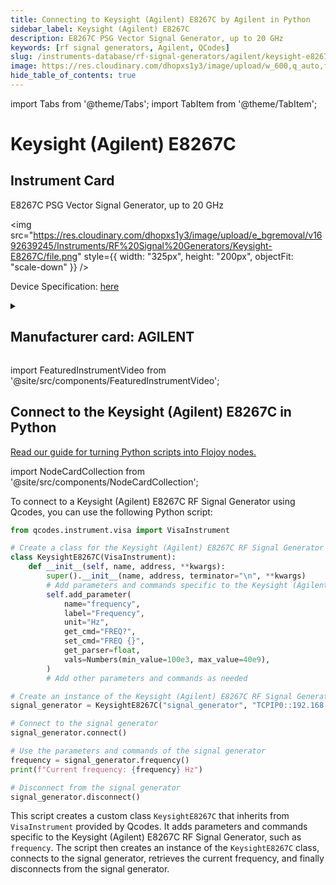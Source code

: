 ```yaml
---
title: Connecting to Keysight (Agilent) E8267C by Agilent in Python
sidebar_label: Keysight (Agilent) E8267C
description: E8267C PSG Vector Signal Generator, up to 20 GHz
keywords: [rf signal generators, Agilent, QCodes]
slug: /instruments-database/rf-signal-generators/agilent/keysight-e8267c
image: https://res.cloudinary.com/dhopxs1y3/image/upload/w_600,q_auto,f_auto/e_bgremoval/v1692639245/Instruments/RF%20Signal%20Generators/Keysight-E8267C/file.jpng
hide_table_of_contents: true
---
```


import Tabs from '@theme/Tabs';
import TabItem from '@theme/TabItem';

# Keysight (Agilent) E8267C

## Instrument Card

<div className="flex">

<div>

E8267C PSG Vector Signal Generator, up to 20 GHz

</div>

<img src="https://res.cloudinary.com/dhopxs1y3/image/upload/e_bgremoval/v1692639245/Instruments/RF%20Signal%20Generators/Keysight-E8267C/file.png" style={{ width: "325px", height: "200px", objectFit: "scale-down" }} />

</div>

<div className="flex text-center">

<p>Device Specification: <a target="\_blank" href="/instruments-database/all-instruments/">here</a></p>

</div>

<details style={{ marginTop: "15px"}}>
<summary><h2>Manufacturer card: AGILENT</h2></summary>

<img src="https://res.cloudinary.com/dhopxs1y3/image/upload/v1692126006/Instruments/Vendor%20Logos/Agilent.png" style={{ width: "100%", height: "170px",objectFit: "scale-down" }} />

Keysight (Agilent) Technologies, or Keysight, is an American company that manufactures electronics test and measurement equipment and software.

<ul>
  <li>Headquarters: USA</li>
  <li>Yearly Revenue (millions, USD): 5420.0</li>
  <li>Vendor Website: <a href="https://www.keysight.com/us/en/home.html">here</a></li>
</ul>
</details>

import FeaturedInstrumentVideo from '@site/src/components/FeaturedInstrumentVideo';

<FeaturedInstrumentVideo category='RF_SIGNAL_GENERATORS' manufacturer='AGILENT'></FeaturedInstrumentVideo>


## Connect to the Keysight (Agilent) E8267C in Python

[Read our guide for turning Python scripts into Flojoy nodes.](https://docs.flojoy.ai/custom-nodes/creating-custom-node/)

import NodeCardCollection from '@site/src/components/NodeCardCollection';

<Tabs>

<TabItem value="Flojoy" label="Flojoy" className="flojoy-instrument-tabs">

<NodeCardCollection category='RF_SIGNAL_GENERATORS' manufacturer='AGILENT'></NodeCardCollection>

</TabItem>
<TabItem value="QCodes" label="QCodes">

To connect to a Keysight (Agilent) E8267C RF Signal Generator using Qcodes, you can use the following Python script:

```python
from qcodes.instrument.visa import VisaInstrument

# Create a class for the Keysight (Agilent) E8267C RF Signal Generator
class KeysightE8267C(VisaInstrument):
    def __init__(self, name, address, **kwargs):
        super().__init__(name, address, terminator="\n", **kwargs)
        # Add parameters and commands specific to the Keysight (Agilent) E8267C
        self.add_parameter(
            name="frequency",
            label="Frequency",
            unit="Hz",
            get_cmd="FREQ?",
            set_cmd="FREQ {}",
            get_parser=float,
            vals=Numbers(min_value=100e3, max_value=40e9),
        )
        # Add other parameters and commands as needed

# Create an instance of the Keysight (Agilent) E8267C RF Signal Generator
signal_generator = KeysightE8267C("signal_generator", "TCPIP0::192.168.1.1::INSTR")

# Connect to the signal generator
signal_generator.connect()

# Use the parameters and commands of the signal generator
frequency = signal_generator.frequency()
print(f"Current frequency: {frequency} Hz")

# Disconnect from the signal generator
signal_generator.disconnect()
```

This script creates a custom class `KeysightE8267C` that inherits from `VisaInstrument` provided by Qcodes. It adds parameters and commands specific to the Keysight (Agilent) E8267C RF Signal Generator, such as `frequency`. The script then creates an instance of the `KeysightE8267C` class, connects to the signal generator, retrieves the current frequency, and finally disconnects from the signal generator.

</TabItem>
</Tabs>